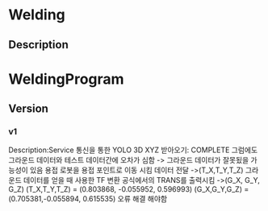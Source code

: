 # Welding
## Description
WeldingProgram
====
## Version
### v1
Description:Service 통신을 통한 YOLO 3D XYZ 받아오기: COMPLETE
그럼에도 그라운드 데이터와 테스트 데이터간에 오차가 심함 
-> 그라운드 데이터가 잘못됬을 가능성이 있음
용접 로봇을 용접 포인트로 이동 시킴 데이터 전달
->(T_X,T_Y,T_Z)
그라운드 데이터를 얻을 때 사용한 TF 변환 공식에서의 TRANS를 출력시킴
->(G_X, G_Y, G_Z)
(T_X,T_Y,T_Z) = (0.803868, -0.055952, 0.596993)
(G_X,G_Y,G_Z) = (0.705381,-0.055894, 0.615535)
오류 해결 해야함
